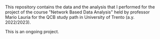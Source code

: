 This repository contains the data and the analysis that I performed for the project of the course "Network Based Data Analysis" held by professor Mario Lauria for the QCB study path in University of Trento (a.y. 2022/2023).

This is an ongoing project.
